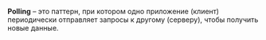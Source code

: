 **Polling** – это паттерн, при котором одно приложение (клиент) периодически отправляет запросы к другому (серверу), чтобы получить новые данные.
